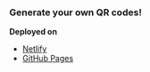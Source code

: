 ### Generate your own QR codes!

**Deployed on** <br>
- [Netlify](https://4vinn-qr.netlify.com/)
- [GitHub Pages](https://4vinn.github.io/QRay/)
